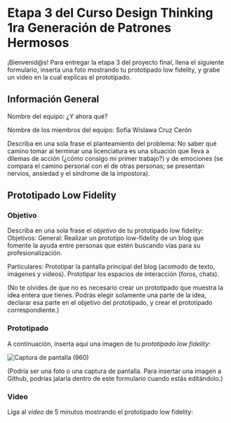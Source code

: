 # Etapa 3 del Curso Design Thinking 1ra Generación de Patrones Hermosos

¡Bienvenid@s!
Para entregar la etapa 3 del proyecto final, llena el siguiente formulario, inserta una foto mostrando tu prototipado low fidelity, y grabe un video en la cual explicas el prototipado.

## Información General

Nombre del equipo: ¿Y ahora qué?

Nombre de los miembros del equipo: Sofía Wislawa Cruz Cerón

Describa en una sola frase el planteamiento del problema: 
No saber qué camino tomar al terminar una licenciatura es una situación que lleva a dilemas de acción (¿cómo consigo mi primer trabajo?) y de emociones (se compara el camino personal con el de otras personas; se presentan nervios, ansiedad y el síndrome de la impostora).


## Prototipado Low Fidelity

### Objetivo

Describa en una sola frase el _objetivo_ de tu prototipado low fidelity: 
Objetivos:
General: 
Realizar un prototipo low-fidelity de un blog que fomente la ayuda entre personas que estén buscando vías para su profesionalización. 
 
Particulares: 
Prototipar la pantalla principal del blog (acomodo de texto, imágenes y videos).
Prototipar los espacios de interacción (foros, chats).



(No te olvides de que no es necesario crear un prototipado que muestra la idea entera que tienes. Podrás elegir solamente una parte de la idea, declarar esa parte en el objetivo del prototipado, y crear el prototipado correspondiente.)

### Prototipado

A continuación, inserta aquí una imagen de tu _prototipado low fidelity_:

![Captura de pantalla (960)](https://user-images.githubusercontent.com/83803323/231033416-7047d223-57da-4f5a-9c35-155869119754.png)


(Podría ser una foto o una captura de pantalla. Para insertar una imagen a Github, podrías jalarla dentro de este formulario cuando estás editándolo.)

### Video

Liga al _video_ de 5 minutos mostrando el prototipado low fidelity:
